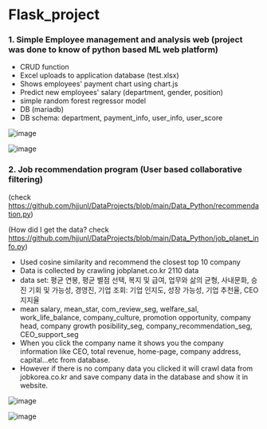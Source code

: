 # Flask_project

### 1. Simple Employee management and analysis web (project was done to know of python based ML web platform)
- CRUD function
- Excel uploads to application database (test.xlsx)
- Shows employees' payment chart using chart.js
- Predict new employees' salary (department, gender, position)
- simple random forest regressor model 
- DB (mariadb)
- DB schema: department, payment_info, user_info, user_score

<Main>
  
![image](https://user-images.githubusercontent.com/50603209/141024378-0b4ecb7a-3f69-42d7-8146-e45b4ee65be9.png)
  
<Employ salary prediction>
  
![image](https://user-images.githubusercontent.com/50603209/141024092-8855110a-9be5-422b-829d-b4146e1073ac.png)
### 2. Job recommendation program (User based collaborative filtering)
(check https://github.com/hjjunl/DataProjects/blob/main/Data_Python/recommendation.py)

(How did I get the data? check https://github.com/hjjunl/DataProjects/blob/main/Data_Python/job_planet_info.py)
- Used cosine similarity and recommend the closest top 10 company
- Data is collected by crawling jobplanet.co.kr 2110 data
- data set: 평균 연봉, 평균 별점 선택, 복지 및 급여, 업무와 삶의 균형, 사내문화, 승진 기회 및 가능성, 경영진, 기업 조회: 기업 인지도, 성장 가능성, 기업 추천율, CEO 지지율
- mean salary, mean_star, com_review_seg, welfare_sal, work_life_balance, company_culture, promotion opportunity, company head, company growth posibility_seg, company_recommendation_seg, CEO_support_seg
- When you click the company name it shows you the company information like CEO, total revenue, home-page, company address, capital...etc from database.
- However if there is no company data you clicked it will crawl data from jobkorea.co.kr and save company data in the database and show it in website.
<Recommendation result>
  
  ![image](https://user-images.githubusercontent.com/50603209/139201195-cbc7895f-063a-436f-9eee-b7cc172e30e1.png)
  
<Click company name>
  
  ![image](https://user-images.githubusercontent.com/50603209/139201275-405787b1-baba-432f-bb1f-71b3fa2345ea.png)

